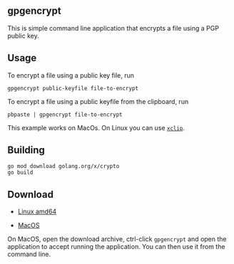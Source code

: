 
## gpgencrypt

This is simple command line application that encrypts a file using a PGP public key.

## Usage

To encrypt a file using a public key file, run

    gpgencrypt public-keyfile file-to-encrypt

To encrypt a file using a public keyfile from the clipboard, run

	pbpaste | gpgencrypt file-to-encrypt

This example works on MacOs.  On Linux you can use [`xclip`](https://ostechnix.com/how-to-use-pbcopy-and-pbpaste-commands-on-linux/).

## Building

    go mod download golang.org/x/crypto
    go build

## Download

 * [Linux amd64](../../releases/latest/download/gpgencrypt-linux-amd64.tar.gz)

 * [MacOS](../../releases/latest/download/gpgencrypt-darwin-amd64.tar.gz)

On MacOS, open the download archive, ctrl-click `gpgencrypt` and open the application to accept running the application.  You can then use it from the command line.
